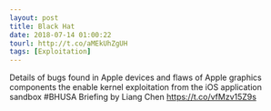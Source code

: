 ```yaml
---
layout: post
title: Black Hat
date: 2018-07-14 01:00:22
tourl: http://t.co/aMEkUhZgUH
tags: [Exploitation]
---
```

Details of bugs found in Apple devices and flaws of Apple graphics components the enable kernel exploitation from the iOS application sandbox #BHUSA Briefing by Liang Chen https://t.co/vfMzv15Z9s